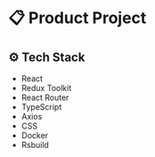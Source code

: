# 📋 Product Project

## ⚙️ Tech Stack

- React
- Redux Toolkit
- React Router
- TypeScript
- Axios
- CSS
- Docker
- Rsbuild
